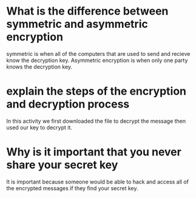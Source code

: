 # What is the difference between symmetric and asymmetric encryption

symmetric is when all of the computers that are used to send and recieve know the decryption key. Asymmetric encryption is when only one party knows the decryption key.

# explain the steps of the encryption and decryption process

In this activity we first downloaded the file to decrypt the message then used our key to decrypt it.

# Why is it important that you never share your secret key

It is important because someone would be able to hack and access all of the encrypted messages if they find your secret key.
